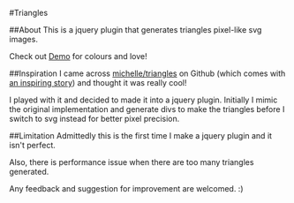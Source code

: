 #Triangles

##About
This is a jquery plugin that generates triangles pixel-like svg images.

Check out [Demo](http://xming13.github.io/triangles/demo.html) for colours and love!

##Inspiration
I came across [michelle/triangles](https://github.com/michelle/triangles) on Github (which comes with [an inspiring story](http://blog.michellebu.com/2013/03/21-nested-callbacks/)) and thought it was really cool!

I played with it and decided to made it into a jquery plugin. Initially I mimic the original implementation and generate divs to make the triangles before I switch to svg instead for better pixel precision.

##Limitation
Admittedly this is the first time I make a jquery plugin and it isn't perfect.

Also, there is performance issue when there are too many triangles generated.

Any feedback and suggestion for improvement are welcomed. :)
